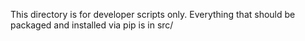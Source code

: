 This directory is for developer scripts only.
Everything that should be packaged and installed via pip is in src/ 